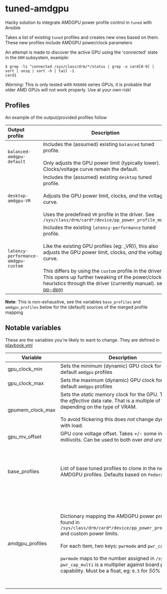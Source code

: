 # tuned-amdgpu

Hacky solution to integrate AMDGPU power profile control in `tuned` with Ansible

Takes a list of existing `tuned` profiles and creates new ones based on them.  These new profiles include AMDGPU power/clock parameters

An attempt is made to discover the active GPU using the 'connected' state in the `DRM` subsystem, example:
```
$ grep -ls ^connected /sys/class/drm/*/status | grep -o card[0-9] | sort | uniq | sort -h | tail -1
card1
```

_Warning_: This is only tested with `RX6000` series GPUs, it is probable that older AMD GPUs will not work properly.  Use at your own risk!

## Profiles

An example of the output/provided profiles follow

| Output profile | Description |
|:---|---|
| `balanced-amdgpu-default` | Includes the (assumed) existing `balanced` tuned profile.<br/><br/>Only adjusts the GPU power limit (typically lower).  Clocks/voltage curve remain the default. |
| `desktop-amdgpu-VR` | Includes the (assumed) existing `desktop` tuned profile.<br/><br/>Adjusts the GPU power limit, clocks, _and_ the voltage curve.<br/><br/>Uses the predefined `VR` profile in the driver.  See `/sys/class/drm/card*/device/pp_power_profile_mode` |
| `latency-performance-amdgpu-custom` | Includes the existing `latency-performance` tuned profile.<br/><br/>Like the existing GPU profiles (eg: _VR)), this also adjusts the GPU power limit, clocks, _and_ the voltage curve.<br/><br/>This differs by using the `custom` profile in the driver.  This opens up further tweaking of the power/clock heuristics through the driver (currently manual).  see: [pp-dpm](https://docs.kernel.org/gpu/amdgpu/thermal.html#pp-dpm) |

**Note**: This is non-exhaustive, see the variables `base_profiles` and `amdgpu_profiles` below for the (default) sources of the merged profile mapping

## Notable variables

These are the variables you're likely to want to change.  They are defined in [playbook.yml](playbook.yml)

| Variable               | Description                                                                                                                                                                                                                                                                                                                                | Default                                                                                                                                                                  |
|------------------------|--------------------------------------------------------------------------------------------------------------------------------------------------------------------------------------------------------------------------------------------------------------------------------------------------------------------------------------------|--------------------------------------------------------------------------------------------------------------------------------------------------------------------------|
| gpu_clock_min          | Sets the minimum (dynamic) GPU clock for the non-default `amdgpu` profiles                                                                                                                                                                                                                                                                 | 2000, results in 2Ghz                                                                                                                                                    |
| gpu_clock_max          | Sets the maximum (dynamic) GPU clock for the non-default `amdgpu` profiles                                                                                                                                                                                                                                                                 | 2615, results in 2.62Ghz (rounded) -- mild overclock                                                                                                                     |
| gpumem_clock_max       | Sets the _static_ memory clock for the GPU.  This is *not* the _effective_ data rate.  That is a multiple of this depending on the type of VRAM.<br/><br/>To avoid flickering this does *not* change dynamically with load.                                                                                                                | 1075, results in 1.1Ghz (base, rounded)                                                                                                                                  |
| gpu_mv_offset          | GPU core voltage offset.  Takes +/- some integer in millivolts.  Can be used to both over _and_ under volt.                                                                                                                                                                                                                                | `-25` (undervolt `25mV` or `0.025V`)                                                                                                                                     |
| base_profiles          | List of base tuned profiles to clone in the new AMDGPU profiles.  Defaults based on `Fedora`                                                                                                                                                                                                                                               | <ul><li>`balanced`</li><li>`desktop`</li><li>`latency-performance`</li><li>`network-latency`</li><li>`network-throughput`</li><li>`powersave`</li><li>`virtual-host`</li>|
| amdgpu_profiles        | Dictionary mapping the AMDGPU power profiles found in `/sys/class/drm/card*/device/pp_power_profile_mode` and custom power limits.<br/><br>For each item, two keys: `pwrmode` and `pwr_cap_multi`.<br/><br/>`pwrmode` maps to the number assigned in `/sys` above.<br/>`pwr_cap_multi` is a multiplier against board power capability. Must be a float, eg: `0.5` for *50%* | <pre>default:<br/>  pwrmode: 0<br/>  pwr_cap_multi: 0.75<br/>  # 75% relatively safe default<br/>VR:<br/>  pwrmode: 4<br/>  pwr_cap_multi: 0.8<br/>  # 80%, likely slight boost<br/>custom:<br/>  pwrmode: 6<br/>  pwr_cap_multi: 1.0<br/>  # 100%, full GPU board capability<br/>  # warning: significantly increased heat</pre>|

